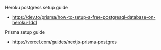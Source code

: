 

Heroku postgress setup guide
- https://dev.to/prisma/how-to-setup-a-free-postgresql-database-on-heroku-1dc1

Prisma setup guide
- https://vercel.com/guides/nextjs-prisma-postgres